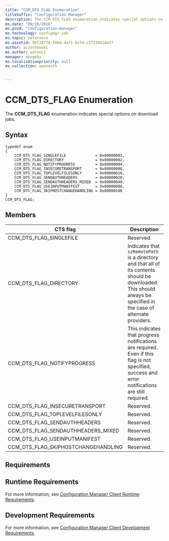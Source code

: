 ```yaml
---
title: "CCM_DTS_FLAG Enumeration"
titleSuffix: "Configuration Manager"
description: The CCM_DTS_FLAG enumeration indicates special options on download jobs. 
ms.date: "09/20/2016"
ms.prod: "configuration-manager"
ms.technology: configmgr-sdk
ms.topic: reference
ms.assetid: 90f20778-f069-4af1-bcfd-c27230818a77
author: aczechowski
ms.author: aaroncz
manager: dougeby
ms.localizationpriority: null
ms.collection: openauth


---
```

# CCM_DTS_FLAG Enumeration
The **CCM_DTS_FLAG** enumeration indicates special options on download jobs.  

## Syntax  

```  
typedef enum  
{  
    CCM_DTS_FLAG_SINGLEFILE             = 0x00000001,   
    CCM_DTS_FLAG_DIRECTORY              = 0x00000002,   
    CCM_DTS_FLAG_NOTIFYPROGRESS         = 0x00000004,   
    CCM_DTS_FLAG_INSECURETRANSPORT      = 0x00000008,   
    CCM_DTS_FLAG_TOPLEVELFILESONLY      = 0x00000010,   
    CCM_DTS_FLAG_SENDAUTHHEADERS        = 0x00000020,   
    CCM_DTS_FLAG_SENDAUTHHEADERS_MIXED  = 0x00000040,   
    CCM_DTS_FLAG_USEINPUTMANIFEST       = 0x00000080,   
    CCM_DTS_FLAG_SKIPHOSTCHANGEHANDLING = 0x00000100   
}  
CCM_DTS_FLAG;  

```  

## Members  

|CTS flag|Description|  
|-|-|  
|CCM_DTS_FLAG_SINGLEFILE|Reserved.|  
|CCM_DTS_FLAG_DIRECTORY|Indicates that `szRemotePath` is a directory and that all of its contents should be downloaded. This should always be specified in the case of alternate providers.|  
|CCM_DTS_FLAG_NOTIFYPROGRESS|This indicates that progress notifications are required. Even if this flag is not specified, success and error notifications are still required.|  
|CCM_DTS_FLAG_INSECURETRANSPORT|Reserved.|  
|CCM_DTS_FLAG_TOPLEVELFILESONLY|Reserved.|  
|CCM_DTS_FLAG_SENDAUTHHEADERS|Reserved.|  
|CCM_DTS_FLAG_SENDAUTHHEADERS_MIXED|Reserved.|  
|CCM_DTS_FLAG_USEINPUTMANIFEST|Reserved.|  
|CCM_DTS_FLAG_SKIPHOSTCHANGEHANDLING|Reserved.|  

## Requirements  

## Runtime Requirements  
 For more information, see [Configuration Manager Client Runtime Requirements](../../../../../develop/core/reqs/client-runtime-requirements.md).  

## Development Requirements  
 For more information, see [Configuration Manager Client Development Requirements](../../../../../develop/core/reqs/client-development-requirements.md).  
